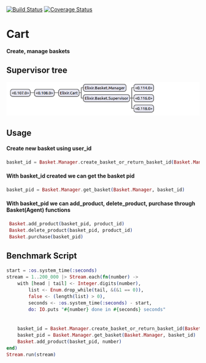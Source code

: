 [![Build Status](https://travis-ci.org/alexandrubagu/cart_manager.svg?branch=master)](https://travis-ci.org/alexandrubagu/cart_manager) [![Coverage Status](https://coveralls.io/repos/github/alexandrubagu/cart_manager/badge.svg?branch=master)](https://coveralls.io/github/alexandrubagu/cart_manager?branch=master)

# Cart
**Create, manage baskets**

## Supervisor tree
![Supervision tree of Cart Manager](https://raw.githubusercontent.com/alexandrubagu/cart_manager/master/images/supervisor_tree.png)


## Usage
#### Create new basket using user_id
```elixir
basket_id = Basket.Manager.create_basket_or_return_basket_id(Basket.Manager, user_id)
```

#### With basket_id created we can get the basket pid
```elixir
basket_pid = Basket.Manager.get_basket(Basket.Manager, basket_id)
```

#### With basket_pid we can add_product, delete_product, purchase through Basket(Agent) functions
```elixir
 Basket.add_product(basket_pid, product_id)
 Basket.delete_product(basket_pid, product_id)
 Basket.purchase(basket_pid)
```


## Benchmark Script
```elixir
start = :os.system_time(:seconds)
stream = 1..200_000 |> Stream.each(fn(number) ->
    with [head | tail] <- Integer.digits(number),
        list <- Enum.drop_while(tail, &(&1 == 0)),
        false <- (length(list) > 0),
        seconds <- :os.system_time(:seconds) - start,
        do: IO.puts "#{number} done in #{seconds} seconds"
        
        
    basket_id = Basket.Manager.create_basket_or_return_basket_id(Basket.Manager, user_id)
    basket_pid = Basket.Manager.get_basket(Basket.Manager, basket_id)
    Basket.add_product(basket_pid, number)
end)
Stream.run(stream)
```
